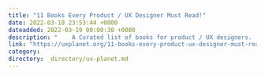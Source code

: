```yaml
---
title: "11 Books Every Product / UX Designer Must Read!"
date: 2022-03-18 23:53:44 +0000
dateadded: 2022-03-19 00:00:38 +0000
description: "    A Curated list of books for product / UX designers.  Continue reading on UX Planet »  "
link: "https://uxplanet.org/11-books-every-product-ux-designer-must-read-c1507803e511?source=rss----819cc2aaeee0---4"
category:
directory: _directory/ux-planet.md
---
```

